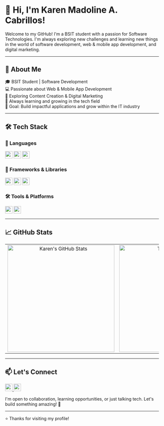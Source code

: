 # 👋 Hi, I'm Karen Madoline A. Cabrillos!

Welcome to my GitHub! I'm a BSIT student with a passion for Software Technologies. I'm always exploring new challenges and learning new things in the world of software development, web & mobile app development, and digital marketing.

---

## 🚀 About Me

🎓 BSIT Student | Software Development  
💻 Passionate about Web & Mobile App Development  
📱 Exploring Content Creation & Digital Marketing  
🧠 Always learning and growing in the tech field  
🎯 Goal: Build impactful applications and grow within the IT industry

---

## 🛠️ Tech Stack

### 🧾 Languages
<p align="left">
  <img src="https://img.shields.io/badge/PHP-777BB4?style=for-the-badge&logo=php&logoColor=white" height="24px"/>
  <img src="https://img.shields.io/badge/HTML5-E34F26?style=for-the-badge&logo=html5&logoColor=white" height="24px"/>
  <img src="https://img.shields.io/badge/CSS3-1572B6?style=for-the-badge&logo=css3&logoColor=white" height="24px"/>
</p>

### 🧰 Frameworks & Libraries
<p align="left">
  <img src="https://img.shields.io/badge/Bulma-00D1B2?style=for-the-badge&logo=bulma&logoColor=white" height="24px"/>
  <img src="https://img.shields.io/badge/CodeIgniter-EF4223?style=for-the-badge&logo=codeigniter&logoColor=white" height="24px"/>
  <img src="https://img.shields.io/badge/Flutter-02569B?style=for-the-badge&logo=flutter&logoColor=white" height="24px"/>
</p>

### 🛠️ Tools & Platforms
<p align="left">
  <img src="https://img.shields.io/badge/Firebase-FFCA28?style=for-the-badge&logo=firebase&logoColor=black" height="24px"/>
  <img src="https://img.shields.io/badge/VS%20Code-007ACC?style=for-the-badge&logo=visual-studio-code&logoColor=white" height="24px"/>
</p>

---

## 📈 GitHub Stats

<table align="center">
  <tr>
    <td align="center">
      <img src="https://github-readme-stats.vercel.app/api?username=madolineee&show_icons=true&theme=tokyonight" alt="Karen's GitHub Stats" width="350"/>
    </td>
    <td align="center">
      <img src="https://github-readme-stats.vercel.app/api/top-langs/?username=madolineee&layout=compact&theme=tokyonight" alt="Top Languages" width="350"/>
    </td>
  </tr>
</table>

---

## 📫 Let's Connect

<p align="left">
  <a href="https://www.linkedin.com/in/karen-madoline-cabrillos-2bb4a5341?utm_source=share&utm_campaign=share_via&utm_content=profile&utm_medium=android_app">
    <img src="https://img.shields.io/badge/LinkedIn-0077B5?style=for-the-badge&logo=linkedin&logoColor=white" height="24px"/>
  </a>
  <a href="mailto:karenmadoline.cabrillo09@gmail.com">
    <img src="https://img.shields.io/badge/Gmail-D14836?style=for-the-badge&logo=gmail&logoColor=white" height="24px"/>
  </a>
</p>

I'm open to collaboration, learning opportunities, or just talking tech. Let's build something amazing! 🚀

---

⭐ Thanks for visiting my profile!
